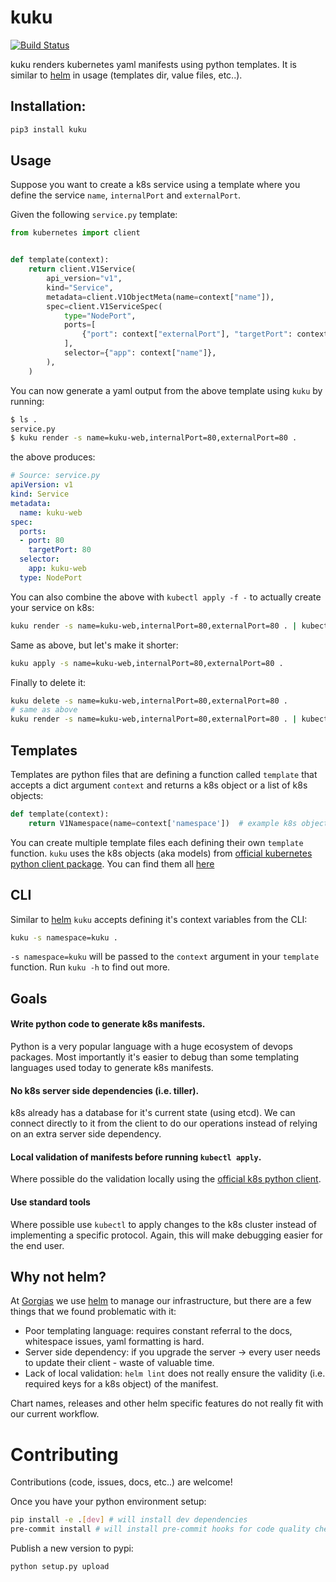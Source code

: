 # kuku

[![Build Status](https://travis-ci.org/xarg/kuku.svg?branch=master)](https://travis-ci.org/xarg/kuku)

kuku renders kubernetes yaml manifests using python templates. It is similar to [helm](https://helm.sh/) in usage (templates dir, value files, etc..).


## Installation:

```bash
pip3 install kuku
```

## Usage

Suppose you want to create a k8s service using a template where you define the service `name`, `internalPort` and `externalPort`.

Given the following `service.py` template:
```python
from kubernetes import client


def template(context):
    return client.V1Service(
        api_version="v1",
        kind="Service",
        metadata=client.V1ObjectMeta(name=context["name"]),
        spec=client.V1ServiceSpec(
            type="NodePort",
            ports=[
                {"port": context["externalPort"], "targetPort": context["internalPort"]}
            ],
            selector={"app": context["name"]},
        ),
    )
```

You can now generate a yaml output from the above template using `kuku` by running: 
```bash
$ ls .
service.py 
$ kuku render -s name=kuku-web,internalPort=80,externalPort=80 .
```
the above produces:
```yaml
# Source: service.py
apiVersion: v1
kind: Service
metadata:
  name: kuku-web
spec:
  ports:
  - port: 80
    targetPort: 80
  selector:
    app: kuku-web
  type: NodePort
```

      
You can also combine the above with `kubectl apply -f -` to actually create your service on k8s:
```bash
kuku render -s name=kuku-web,internalPort=80,externalPort=80 . | kubectl apply -f -
```
    
Same as above, but let's make it shorter:
```bash
kuku apply -s name=kuku-web,internalPort=80,externalPort=80 .
```
 
   
Finally to delete it: 
```bash
kuku delete -s name=kuku-web,internalPort=80,externalPort=80 .
# same as above
kuku render -s name=kuku-web,internalPort=80,externalPort=80 . | kubectl delete -f - 
```

## Templates      

Templates are python files that are defining a function called `template` that accepts a dict argument `context` and 
returns a k8s object or a list of k8s objects:

```python
def template(context):
    return V1Namespace(name=context['namespace'])  # example k8s object 
```

You can create multiple template files each defining their own `template` function.
`kuku` uses the k8s objects (aka models) from [official kubernetes python client package](https://github.com/kubernetes-client/python).
You can find them all [here](https://github.com/kubernetes-client/python/blob/master/kubernetes/README.md#documentation-for-models)


## CLI

Similar to [helm](https://helm.sh/) `kuku` accepts defining it's context variables from the CLI:

```bash
kuku -s namespace=kuku .
```
    
`-s namespace=kuku` will be passed to the `context` argument in your `template` function. Run `kuku -h` to find out more.

## Goals

#### Write python code to generate k8s manifests.
Python is a very popular language with a huge ecosystem of devops packages. Most importantly it's easier to debug than 
some templating languages used today to generate k8s manifests.

#### No k8s server side dependencies (i.e. tiller).
k8s already has a database for it's current state (using etcd). We can connect directly to it from the client to 
do our operations instead of relying on an extra server side dependency.

#### Local validation of manifests before running `kubectl apply`. 
Where possible do the validation locally using the [official k8s python client](https://github.com/kubernetes-client/python).

#### Use standard tools
Where possible use `kubectl` to apply changes to the k8s cluster instead of implementing a specific protocol.
Again, this will make debugging easier for the end user.

## Why not helm?

At [Gorgias](https://gorgias.io) we use [helm](https://helm.sh/) to manage our infrastructure, but there are a few 
things that we found problematic with it:

- Poor templating language: requires constant referral to the docs, whitespace issues, yaml formatting is hard.
- Server side dependency: if you upgrade the server -> every user needs to update their client - waste of valuable time.
- Lack of local validation: `helm lint` does not really ensure the validity (i.e. required keys for a k8s object) of the manifest.

Chart names, releases and other helm specific features do not really fit with our current workflow.


# Contributing

Contributions (code, issues, docs, etc..) are welcome!

Once you have your python environment setup:

```bash
pip install -e .[dev] # will install dev dependencies
pre-commit install # will install pre-commit hooks for code quality checking 
```
    
Publish a new version to pypi:
```bash
python setup.py upload
```


